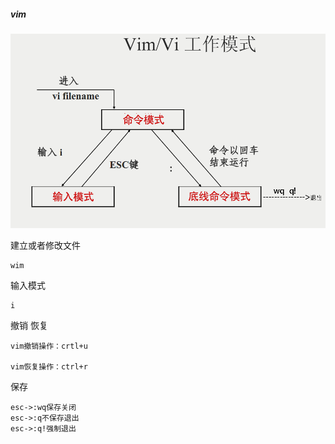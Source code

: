 ##### vim

![1567763517912](img/1567763517912.png)

建立或者修改文件

```
wim 
```

输入模式      

```
i
```

撤销 恢复

```
vim撤销操作：crtl+u

vim恢复操作：ctrl+r
```

保存

```
esc->:wq保存关闭
esc->:q不保存退出
esc->:q!强制退出
```
